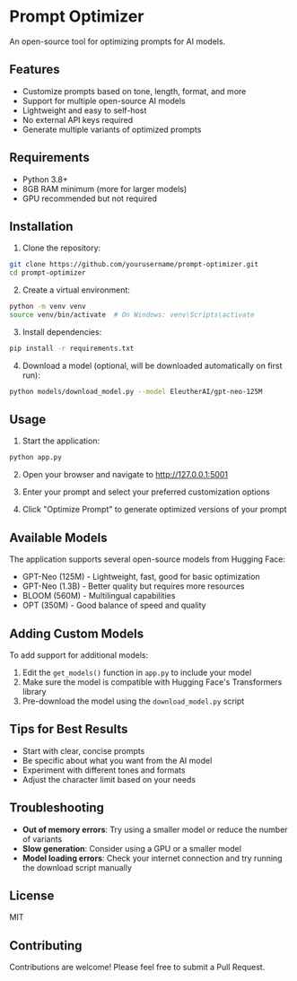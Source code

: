 # Prompt Optimizer

An open-source tool for optimizing prompts for AI models.

## Features

- Customize prompts based on tone, length, format, and more
- Support for multiple open-source AI models
- Lightweight and easy to self-host
- No external API keys required
- Generate multiple variants of optimized prompts

## Requirements

- Python 3.8+
- 8GB RAM minimum (more for larger models)
- GPU recommended but not required

## Installation

1. Clone the repository:

```bash
git clone https://github.com/yourusername/prompt-optimizer.git
cd prompt-optimizer
```

2. Create a virtual environment:

```bash
python -m venv venv
source venv/bin/activate  # On Windows: venv\Scripts\activate
```

3. Install dependencies:

```bash
pip install -r requirements.txt
```

4. Download a model (optional, will be downloaded automatically on first run):

```bash
python models/download_model.py --model EleutherAI/gpt-neo-125M
```

## Usage

1. Start the application:

```bash
python app.py
```

2. Open your browser and navigate to http://127.0.0.1:5001

3. Enter your prompt and select your preferred customization options

4. Click "Optimize Prompt" to generate optimized versions of your prompt

## Available Models

The application supports several open-source models from Hugging Face:

- GPT-Neo (125M) - Lightweight, fast, good for basic optimization
- GPT-Neo (1.3B) - Better quality but requires more resources
- BLOOM (560M) - Multilingual capabilities
- OPT (350M) - Good balance of speed and quality

## Adding Custom Models

To add support for additional models:

1. Edit the `get_models()` function in `app.py` to include your model
2. Make sure the model is compatible with Hugging Face's Transformers library
3. Pre-download the model using the `download_model.py` script

## Tips for Best Results

- Start with clear, concise prompts
- Be specific about what you want from the AI model
- Experiment with different tones and formats
- Adjust the character limit based on your needs

## Troubleshooting

- **Out of memory errors**: Try using a smaller model or reduce the number of variants
- **Slow generation**: Consider using a GPU or a smaller model
- **Model loading errors**: Check your internet connection and try running the download script manually

## License

MIT

## Contributing

Contributions are welcome! Please feel free to submit a Pull Request.
